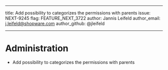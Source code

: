 ---
title:          Add possibility to categorizes the permissions with parents
issue:          NEXT-9245
flag:           FEATURE_NEXT_3722
author:         Jannis Leifeld
author_email:   j.leifeld@shopware.com
author_github:  @jleifeld
___
# Administration
* Add possibility to categorizes the permissions with parents
